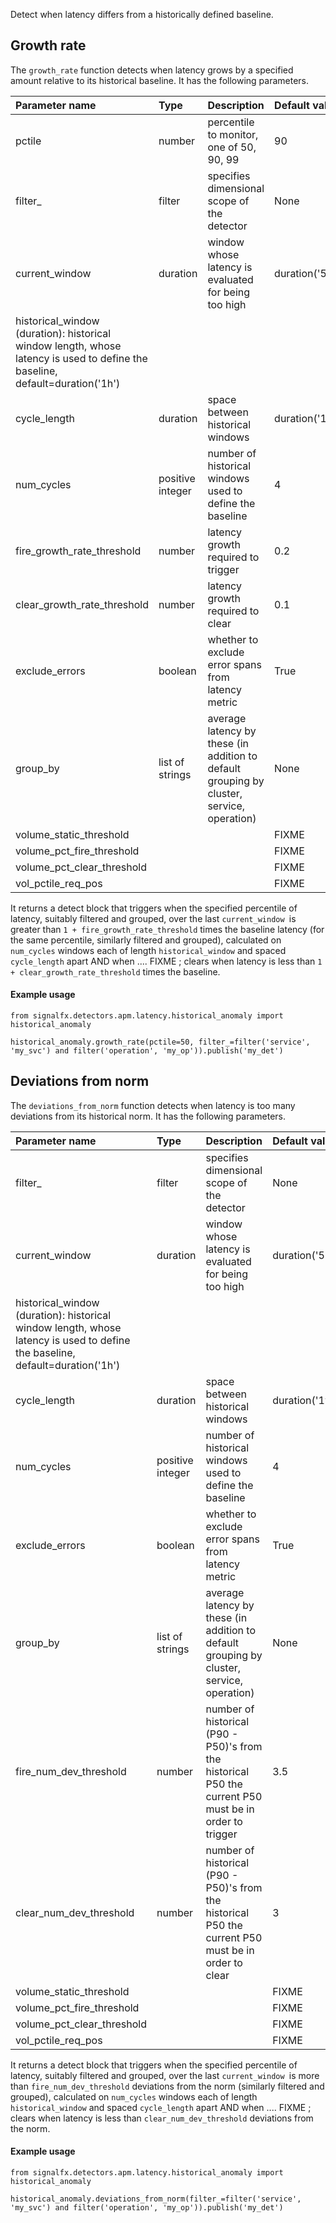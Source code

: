 Detect when latency differs from a historically defined baseline.


## Growth rate

The `growth_rate` function detects when latency grows by a specified amount relative to its historical baseline. It has the following parameters.

|Parameter name|Type|Description|Default value|
|:---|:---|:---|:---|
|pctile|number|percentile to monitor, one of 50, 90, 99|90|
|filter_|filter|specifies dimensional scope of the detector|None|
|current_window|duration|window whose latency is evaluated for being too high|duration('5m')|
|historical_window (duration): historical window length, whose latency is used to define the baseline, default=duration('1h')
|cycle_length|duration|space between historical windows|duration('1w')|
|num_cycles|positive integer|number of historical windows used to define the baseline|4|
|fire_growth_rate_threshold|number|latency growth required to trigger|0.2|
|clear_growth_rate_threshold|number|latency growth required to clear|0.1|
|exclude_errors|boolean|whether to exclude error spans from latency metric|True|
|group_by|list of strings|average latency by these (in addition to default grouping by cluster, service, operation)|None|
|volume_static_threshold|||FIXME|
|volume_pct_fire_threshold|||FIXME|
|volume_pct_clear_threshold|||FIXME|
|vol_pctile_req_pos|||FIXME|

It returns a detect block that triggers when the specified percentile of latency, suitably filtered and grouped,
over the last `current_window `is greater than `1 + fire_growth_rate_threshold` times the baseline latency 
(for the same percentile,  similarly filtered and grouped), calculated on `num_cycles` windows each of length 
`historical_window` and spaced `cycle_length` apart AND when .... FIXME ;
clears when latency is less than `1 + clear_growth_rate_threshold` times the baseline.


#### Example usage
~~~~~~~~~~~~~~~~~~~~
from signalfx.detectors.apm.latency.historical_anomaly import historical_anomaly

historical_anomaly.growth_rate(pctile=50, filter_=filter('service', 'my_svc') and filter('operation', 'my_op')).publish('my_det')
~~~~~~~~~~~~~~~~~~~~


## Deviations from norm

The `deviations_from_norm` function detects when latency is too many deviations from its historical norm. It has the following parameters.

|Parameter name|Type|Description|Default value|
|:---|:---|:---|:---|
|filter_|filter|specifies dimensional scope of the detector|None|
|current_window|duration|window whose latency is evaluated for being too high|duration('5m')|
|historical_window (duration): historical window length, whose latency is used to define the baseline, default=duration('1h')
|cycle_length|duration|space between historical windows|duration('1w')|
|num_cycles|positive integer|number of historical windows used to define the baseline|4|
|exclude_errors|boolean|whether to exclude error spans from latency metric|True|
|group_by|list of strings|average latency by these (in addition to default grouping by cluster, service, operation)|None|
|fire_num_dev_threshold|number|number of historical (P90 - P50)'s from the historical P50 the current P50 must be in order to trigger|3.5|
|clear_num_dev_threshold|number|number of historical (P90 - P50)'s from the historical P50 the current P50 must be in order to clear|3|
|volume_static_threshold|||FIXME|
|volume_pct_fire_threshold|||FIXME|
|volume_pct_clear_threshold|||FIXME|
|vol_pctile_req_pos|||FIXME|

It returns a detect block that triggers when the specified percentile of latency, suitably filtered and grouped,
over the last `current_window `is more than `fire_num_dev_threshold` deviations from the norm
(similarly filtered and grouped), calculated on `num_cycles` windows each of length 
`historical_window` and spaced `cycle_length` apart AND when .... FIXME ;
clears when latency is less than `clear_num_dev_threshold` deviations from the norm.


#### Example usage
~~~~~~~~~~~~~~~~~~~~
from signalfx.detectors.apm.latency.historical_anomaly import historical_anomaly

historical_anomaly.deviations_from_norm(filter_=filter('service', 'my_svc') and filter('operation', 'my_op')).publish('my_det')
~~~~~~~~~~~~~~~~~~~~
